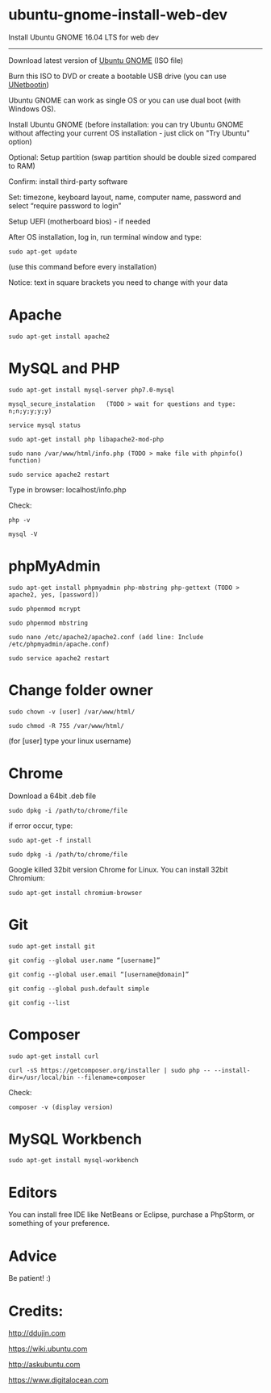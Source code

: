 # ubuntu-gnome-install-web-dev
Install Ubuntu GNOME 16.04 LTS for web dev

-----
Download latest version of [Ubuntu GNOME][uglink] (ISO file)

Burn this ISO to DVD or create a bootable USB drive (you can use [UNetbootin][unblink])
    
Ubuntu GNOME can work as single OS or you can use dual boot (with Windows OS).

Install Ubuntu GNOME (before installation: you can try Ubuntu GNOME without affecting your current OS installation - just click on "Try Ubuntu" option)

Optional: Setup partition (swap partition should be double sized compared to RAM)

Confirm: install third-party software

Set: timezone, keyboard layout, name, computer name, password and select “require password to login”

Setup UEFI (motherboard bios) - if needed

After OS installation, log in, run terminal window and type: 

    sudo apt-get update

(use this command before every installation)

Notice: text in square brackets you need to change with your data

# Apache

    sudo apt-get install apache2

# MySQL and PHP

    sudo apt-get install mysql-server php7.0-mysql

    mysql_secure_instalation   (TODO > wait for questions and type: n;n;y;y;y;y)

    service mysql status

    sudo apt-get install php libapache2-mod-php

    sudo nano /var/www/html/info.php (TODO > make file with phpinfo() function)

    sudo service apache2 restart

Type in browser: localhost/info.php

Check: 

    php -v

    mysql -V


# phpMyAdmin

    sudo apt-get install phpmyadmin php-mbstring php-gettext (TODO > apache2, yes, [password])

    sudo phpenmod mcrypt

    sudo phpenmod mbstring

    sudo nano /etc/apache2/apache2.conf (add line: Include /etc/phpmyadmin/apache.conf)

    sudo service apache2 restart

# Change folder owner

    sudo chown -v [user] /var/www/html/

    sudo chmod -R 755 /var/www/html/

(for [user] type your linux username)

# Chrome
Download a 64bit .deb file

    sudo dpkg -i /path/to/chrome/file

if error occur, type: 

    sudo apt-get -f install

    sudo dpkg -i /path/to/chrome/file

Google killed 32bit version Chrome for Linux. You can install 32bit Chromium: 
    
    sudo apt-get install chromium-browser

# Git

    sudo apt-get install git

    git config --global user.name “[username]”

    git config --global user.email “[username@domain]”

    git config --global push.default simple

    git config --list

# Composer

    sudo apt-get install curl

    curl -sS https://getcomposer.org/installer | sudo php -- --install-dir=/usr/local/bin --filename=composer

Check:

    composer -v (display version)

# MySQL Workbench

    sudo apt-get install mysql-workbench

# Editors
You can install free IDE like NetBeans or Eclipse, purchase a PhpStorm, or something of your preference.

# Advice
Be patient! :)

# Credits:
http://ddujin.com

https://wiki.ubuntu.com

http://askubuntu.com

https://www.digitalocean.com

[uglink]: <https://ubuntugnome.org/>
[unblink]: <https://unetbootin.github.io/>
